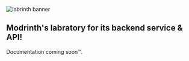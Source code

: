 ![labrinth banner](https://cdn.discordapp.com/attachments/706901251560046654/727701756498280566/Group_31_10.png)

## Modrinth's labratory for its backend service & API!

Documentation coming soon™.
